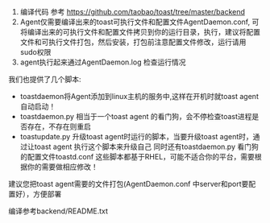 1. 编译代码
   参考 https://github.com/taobao/toast/tree/master/backend
2. Agent仅需要编译出来的toast可执行文件和配置文件AgentDaemon.conf, 可将编译出来的可执行文件和配置文件拷贝到你的运行目录，执行，建议将配置文件和可执行文件打包，然后安装，打包前注意配置文件修改，运行请用sudo权限
3. agent执行起来通过AgentDaemon.log 检查运行情况

我们也提供了几个脚本:
   * toastdaemon将Agent添加到linux主机的服务中,这样在开机时就toast agent自动启动！
   * toastdaemon.py 相当于一个toast agent 的看门狗，会不停检查toast进程是否存在，不存在则重启
   * toastupdate.py 升级toast agent时运行的脚本，当要升级toast agent时，通过让toast agent 执行这个脚本来升级自己
   同时还有toastdaemon.py 看门狗的配置文件toastd.conf
   这些脚本都基于RHEL，可能不适合你的平台，需要根据你的需要做相应修改！

建议您把toast agent需要的文件打包(AgentDaemon.conf 中server和port要配置好），方便部署

编译参考backend/README.txt